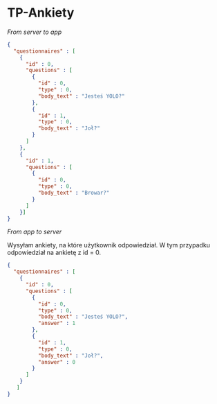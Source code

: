TP-Ankiety
==========

*From server to app*
```json
{
  "questionnaires" : [
    {
      "id" : 0,
      "questions" : [
        {
          "id" : 0,
          "type" : 0,
          "body_text" : "Jesteś YOLO?"
        },
        {
          "id" : 1,
          "type" : 0,
          "body_text" : "Joł?"
        }
      ]
    }, 
    {
      "id" : 1,
      "questions" : [
        {
          "id" : 0,
          "type" : 0,
          "body_text" : "Browar?"
        }
      ]
    }]
}
```

*From app to server*

Wysyłam ankiety, na które użytkownik odpowiedział. W tym przypadku odpowiedział na ankietę z id = 0.

```json
{
  "questionnaires" : [
    {
      "id" : 0,
      "questions" : [
        {
          "id" : 0,
          "type" : 0,
          "body_text" : "Jesteś YOLO?",
          "answer" : 1
        },
        {
          "id" : 1,
          "type" : 0,
          "body_text" : "Joł?",
          "answer" : 0
        }
      ]
    } 
   ]
}
```
